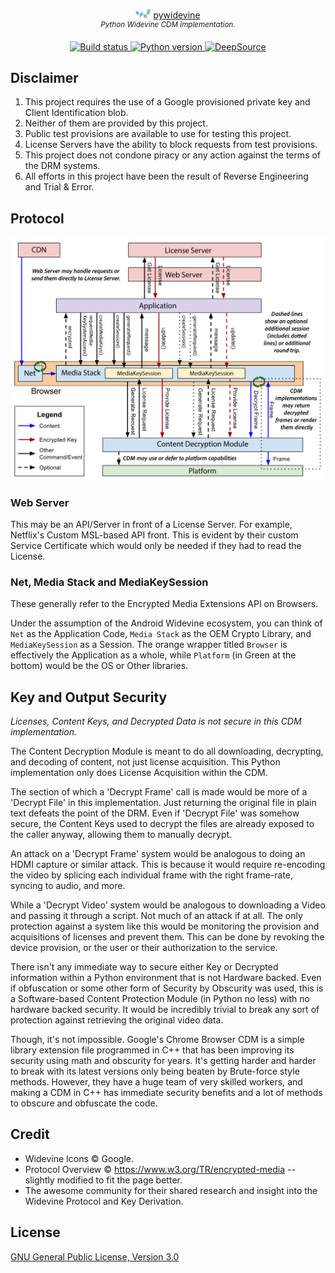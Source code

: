 <p align="center">
    <img src="docs/images/widevine_icon_24.png"> <a href="https://github.com/rlaphoenix/pywidevine">pywidevine</a>
    <br/>
    <sup><em>Python Widevine CDM implementation.</em></sup>
</p>

<p align="center">
    <a href="https://github.com/rlaphoenix/pywidevine/actions/workflows/ci.yml">
        <img src="https://github.com/rlaphoenix/pywidevine/actions/workflows/ci.yml/badge.svg" alt="Build status">
    </a>
    <a href="https://pypi.org/project/pywidevine">
        <img src="https://img.shields.io/badge/python-3.7%2B-informational" alt="Python version">
    </a>
    <a href="https://deepsource.io/gh/rlaphoenix/pywidevine">
        <img src="https://deepsource.io/gh/rlaphoenix/pywidevine.svg/?label=active+issues" alt="DeepSource">
    </a>
</p>

## Disclaimer

1. This project requires the use of a Google provisioned private key and Client Identification blob.
2. Neither of them are provided by this project.
3. Public test provisions are available to use for testing this project.
4. License Servers have the ability to block requests from test provisions.
5. This project does not condone piracy or any action against the terms of the DRM systems.
6. All efforts in this project have been the result of Reverse Engineering and Trial & Error.

## Protocol

![widevine-overview](docs/images/widevine_overview.svg)

### Web Server

This may be an API/Server in front of a License Server. For example, Netflix's Custom MSL-based API front.
This is evident by their custom Service Certificate which would only be needed if they had to read the License.

### Net, Media Stack and MediaKeySession

These generally refer to the Encrypted Media Extensions API on Browsers.

Under the assumption of the Android Widevine ecosystem, you can think of `Net` as the Application Code, `Media Stack`
as the OEM Crypto Library, and `MediaKeySession` as a Session. The orange wrapper titled `Browser` is effectively the
Application as a whole, while `Platform` (in Green at the bottom) would be the OS or Other libraries.

## Key and Output Security

*Licenses, Content Keys, and Decrypted Data is not secure in this CDM implementation.*

The Content Decryption Module is meant to do all downloading, decrypting, and decoding of content, not just license
acquisition. This Python implementation only does License Acquisition within the CDM.

The section of which a 'Decrypt Frame' call is made would be more of a 'Decrypt File' in this implementation. Just
returning the original file in plain text defeats the point of the DRM. Even if 'Decrypt File' was somehow secure, the
Content Keys used to decrypt the files are already exposed to the caller anyway, allowing them to manually decrypt.

An attack on a 'Decrypt Frame' system would be analogous to doing an HDMI capture or similar attack. This is because it
would require re-encoding the video by splicing each individual frame with the right frame-rate, syncing to audio, and
more.

While a 'Decrypt Video' system would be analogous to downloading a Video and passing it through a script. Not much of
an attack if at all. The only protection against a system like this would be monitoring the provision and acquisitions
of licenses and prevent them. This can be done by revoking the device provision, or the user or their authorization to
the service.

There isn't any immediate way to secure either Key or Decrypted information within a Python environment that is not
Hardware backed. Even if obfuscation or some other form of Security by Obscurity was used, this is a Software-based
Content Protection Module (in Python no less) with no hardware backed security. It would be incredibly trivial to break
any sort of protection against retrieving the original video data.

Though, it's not impossible. Google's Chrome Browser CDM is a simple library extension file programmed in C++ that has
been improving its security using math and obscurity for years. It's getting harder and harder to break with its latest
versions only being beaten by Brute-force style methods. However, they have a huge team of very skilled workers, and
making a CDM in C++ has immediate security benefits and a lot of methods to obscure and obfuscate the code.

## Credit

- Widevine Icons &copy; Google.
- Protocol Overview &copy; https://www.w3.org/TR/encrypted-media -- slightly modified to fit the page better.
- The awesome community for their shared research and insight into the Widevine Protocol and Key Derivation.

## License

[GNU General Public License, Version 3.0](LICENSE)
